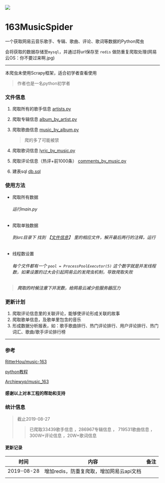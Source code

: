![](https://img.shields.io/badge/Python-3.7.4-blue.svg)

# 163MusicSpider
一个获取网易云音乐歌手、专辑、歌曲、评论、歌词等数据的Python爬虫

会将获取的数据存储至`mysql`，并通过将url保存至 `redis` 做防重复爬取处理(网易云OS：你不要过来啊.jpg)

---
本爬虫未使用Scrapy框架，适合初学者查看使用

> 作者也是一名python初学者



<h3 id='file'>文件信息</h3>

1. 爬取所有的歌手信息 [artists.py](src/artists.py) 
2. 爬取专辑信息 [album_by_artist.py](src/album_by_artist.py)  
3. 爬取歌曲信息 [music_by_album.py](src/music_by_album.py)

    > 爬的多了可能被禁
                                                         
4. 爬取歌词信息 [lyric_by_music.py](src/lyric_by_music.py)
5. 爬取评论信息（热评+前1000条） [comments_by_music.py](src/comments_by_music.py)
6. 建表sql [db.sql](src/db.sql)


### 使用方法
* 爬取所有数据
    ###### 运行main.py
    
* 爬取单独数据
    ###### 到src目录下 找到 【[文件信息](#file)】 里的相应文件，解开最后两行的注释，运行
    
* 线程数设置
    ###### 每个文件都有一个  `pool = ProcessPoolExecutor(5)` 这个数字就是并发线程数，如果设置的过大会引起网易云的发爬虫机制，导致爬取失败
    
> *****爬取的时候注意下并发数，给网易云减少些服务器压力*****
    
### 更新计划
1. 爬取评论信息里的关联评论，能够使评论形成关联的故事
2. 爬取歌单信息，及歌单里包含的音乐
3. 形成数据分析报表，如：歌手歌曲排行、热门评论排行、用户评论排行、热门词汇、歌曲/歌手评论排行榜

---
### 参考
[RitterHou/music-163](https://github.com/RitterHou/music-163)

[python教程](https://www.liaoxuefeng.com/wiki/1016959663602400)

[Archiewyq/music_163](https://github.com/Archiewyq/music_163)

#### 感谢以上对本工程的帮助和支持


### 统计信息
> 截止2019-08-27
>> 已爬取33439歌手信息 ，286967专辑信息 ， 719531歌曲信息 ，300W+评论信息 ，20W+歌词信息

####  更新记录

| 时间 | 内容 | 备注 |
| ----- | ---- | ---- |
| 2019-08-28 | 增加redis，防重复爬取，增加网易云api文档 |  |
|  |  |  |
